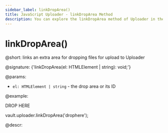 ```yaml
---
sidebar_label: linkDropArea()
title: JavaScript Uploader - linkDropArea Method 
description: You can explore the linkDropArea method of Uploader in the documentation of the DHTMLX JavaScript UI library. Browse developer guides and API reference, try out code examples and live demos, and download a free 30-day evaluation version of DHTMLX Suite.
---
```


# linkDropArea()

@short: links an extra area for dropping files for upload to Uploader

@signature: {'linkDropArea(el: HTMLElement | string): void;'}

@params:
- `el: HTMLElement | string` - the drop area or its ID

@example:
<div id="drophere">DROP HERE</div>

vault.uploader.linkDropArea('drophere');

@descr:
